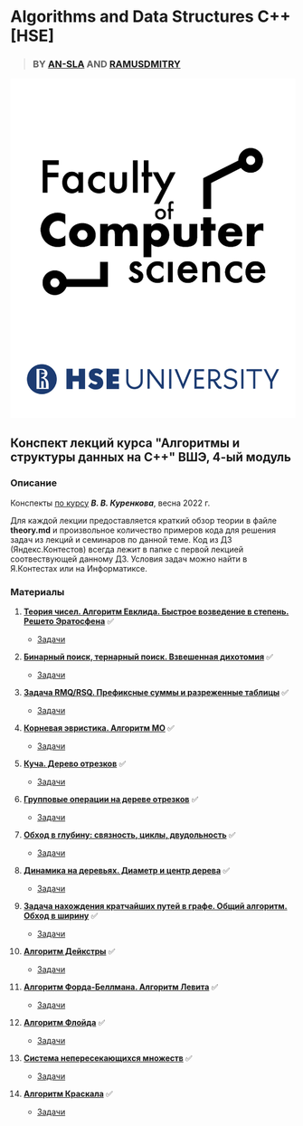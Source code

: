 # Algorithms and Data Structures C++ [HSE]

> ### BY [AN-SLA](https://github.com/an-sla) AND [RAMUSDMITRY](https://github.com/ramusdmitry)

<p align="center">
<img src="https://github.com/an-sla/hse-algorithms-and-data-structures/blob/main/README%20images/fcs.jpg"/>
</p>

<!-- ![](https://cs.hse.ru/mirror/pubs/share/387237575.png) -->
## Конспект лекций курса "Алгоритмы и структуры данных на C++" ВШЭ, 4-ый модуль

### Описание

Конспекты [по курсу](http://wiki.cs.hse.ru/%D0%90%D0%BB%D0%B3%D0%BE%D1%80%D0%B8%D1%82%D0%BC%D1%8B_%D0%B8_%D1%81%D1%82%D1%80%D1%83%D0%BA%D1%82%D1%83%D1%80%D1%8B_%D0%B4%D0%B0%D0%BD%D0%BD%D1%8B%D1%85-1_2021/2022_4_%D0%BC%D0%BE%D0%B4%D1%83%D0%BB%D1%8C_(%D0%9A%D0%9D%D0%90%D0%94)) ***В. В. Куренкова***,  весна 2022 г.

Для каждой лекции предоставляется краткий обзор теории в файле **theory.md** и произвольное количество примеров кода для решения задач из лекций и семинаров по данной теме.
Код из ДЗ (Яндекс.Контестов) всегда лежит в папке с первой лекцией соотвествующей данному ДЗ. Условия задач можно найти в Я.Контестах или на Информатиксе.

### Материалы

1. **[Теория чисел. Алгоритм Евклида. Быстрое возведение в степень. Решето Эратосфена](https://github.com/an-sla/hse-algorithms-and-data-structures/blob/main/Lecture%201_05.04.22/theory.md)** ✅
    * [Задачи](https://github.com/an-sla/hse-algorithms-and-data-structures/tree/main/Lecture%201_05.04.22)

2. **[Бинарный поиск, тернарный поиск. Взвешенная дихотомия](https://github.com/an-sla/hse-algorithms-and-data-structures/blob/main/Lecture%202_07.04.2022/theory.md)** ✅

    * [Задачи](https://github.com/an-sla/hse-algorithms-and-data-structures/tree/main/Lecture%202_07.04.2022)

3. **[Задача RMQ/RSQ. Префиксные суммы и разреженные таблицы](https://github.com/an-sla/hse-algorithms-and-data-structures/blob/main/Lecture%203_12.04.22/theory.md)** ✅

    * [Задачи](https://github.com/an-sla/hse-algorithms-and-data-structures/tree/main/Lecture%203_12.04.22)

4. **[Корневая эвристика. Алгоритм МО](https://github.com/an-sla/hse-algorithms-and-data-structures/blob/main/Lecture%204_14.04.2022/theory.md)** ✅

    * [Задачи](https://github.com/an-sla/hse-algorithms-and-data-structures/tree/main/Lecture%204_14.04.2022)

5. **[Куча. Дерево отрезков](https://github.com/an-sla/hse-algorithms-and-data-structures/blob/main/Lecture%205_19.05.2022/theory.md)**  ✅

    * [Задачи](https://github.com/an-sla/hse-algorithms-and-data-structures/tree/main/Lecture%205_19.05.2022)

6. **[Групповые операции на дереве отрезков](https://github.com/an-sla/hse-algorithms-and-data-structures/blob/main/Lecture%206_21.04.22/theory.md)** ✅

    * [Задачи](https://github.com/an-sla/hse-algorithms-and-data-structures/tree/main/Lecture%206_21.04.22)

7. **[Обход в глубину: связность, циклы, двудольность](https://github.com/an-sla/hse-algorithms-and-data-structures/blob/main/Lecture%207_26.04.2022/theory.md)** ✅

    * [Задачи](https://github.com/an-sla/hse-algorithms-and-data-structures/tree/main/Lecture%207_26.04.2022)

8. **[Динамика на деревьях. Диаметр и центр дерева](https://github.com/an-sla/hse-algorithms-and-data-structures/blob/main/Lecture%208_28.04.2022/theory.md)** ✅

    * [Задачи](https://github.com/an-sla/hse-algorithms-and-data-structures/tree/main/Lecture%208_28.04.2022)

10. **[Задача нахождения кратчайших путей в графе. Общий алгоритм. Обход в ширину](https://github.com/an-sla/hse-algorithms-and-data-structures/blob/main/Lecture%209_14.05.2022/theory.md)** ✅

     * [Задачи](https://github.com/an-sla/hse-algorithms-and-data-structures/blob/main/Lecture%209_14.05.2022)

11. **[Алгоритм Дейкстры](https://github.com/an-sla/hse-algorithms-and-data-structures/blob/main/Lecture%2010_17.05.2022/theory.md)** ✅

    * [Задачи](https://github.com/an-sla/hse-algorithms-and-data-structures/tree/main/Lecture%2010_17.05.2022)
    
12. **[Алгоритм Форда-Беллмана. Алгоритм Левита](https://github.com/an-sla/hse-algorithms-and-data-structures/blob/main/Lecture%2011_19.05.2022/theory.md)** ✅

    * [Задачи](https://github.com/an-sla/hse-algorithms-and-data-structures/tree/main/Lecture%2011_19.05.2022)

13. **[Алгоритм Флойда](https://github.com/an-sla/hse-algorithms-and-data-structures/blob/main/Lecture%2012_24.05.2022/theory.md)** ✅

    * [Задачи](https://github.com/an-sla/hse-algorithms-and-data-structures/tree/main/Lecture%2012_24.05.2022)

14. **[Система непересекающихся множеств](https://github.com/an-sla/hse-algorithms-and-data-structures/blob/main/Lecture%2013_26.05.2022/theory.md)** ✅

    * [Задачи](https://github.com/an-sla/hse-algorithms-and-data-structures/tree/main/Lecture%2013_26.05.2022)

15. **[Алгоритм Краскала](https://github.com/an-sla/hse-algorithms-and-data-structures/blob/main/Lecture%2014_31.05.2022/theory.md)** ✅

    * [Задачи](https://github.com/an-sla/hse-algorithms-and-data-structures/tree/main/Lecture%2014_31.05.2022)
